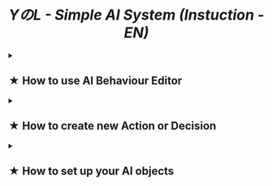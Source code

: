 <div align="center"><h1><i> YのL - Simple AI System (Instuction - EN) </i></h1></div>

<details>
<summary><h2><div id="part1"> ★ How to use AI Behaviour Editor </div></h2></summary>
<ul>
  <li> Create <b> AI Behaviour </b> in your Project window like this and name it as you want. </li>
  <br>
  <div align="center"><img width="100%" src="https://github.com/Yunasawa-Studio/YNL-Simple-AI-System/assets/113672166/f1aad95a-29bf-4245-b428-b3f99e232bff"></div>
  <br>
  <img align="right" src="https://github.com/Yunasawa-Studio/YNL-Simple-AI-System/assets/113672166/b46b3b5c-2952-41e5-90a0-068c3f0f4815">
  Once you created the <b> AI Behaviour </b>, double-click on it to open the Editor Window. Or you can manually open it from Toolbar buttons.
  <br>
  <br>
  <br>
  <br>
  <li> After you open the Editor Window, everything will seem blank. </li>
  <img width="100%" src="https://github.com/Yunasawa-Studio/YNL-Simple-AI-System/assets/113672166/0b915e90-7724-4fd3-954b-a2f7ba35831a">
  <br>
  <img align="right" width=300px src="https://github.com/Yunasawa-Studio/YNL-Simple-AI-System/assets/113672166/7e6f1485-7647-439a-a1a4-9af76e0965af">
  <li> Click on <code>Add State</code> and a new state box will appear. You can Rename the state by pressing the "Pen" icon or Remove it by pressing the X button </li>
  <li> Please make sure that all the States will have distinct names. </li>
  <br>
  <img align="right" width=300px src="https://github.com/Yunasawa-Studio/YNL-Simple-AI-System/assets/113672166/622c862f-4b97-435a-bfba-ede0ff086880">
  <li> After creating all the states you want, choose one and one the main side, press on <code>Add</code> button on ACTION window and TRANSITION window. </li>
  <li> You can click on the box to open a selecting window, with Action box, you can choose the actions that you want, and with Decision box, you can choose the decisions for the next states. </li>
  <li> The window looks like this: </li>
  <br>
  <br>
  <br>
  <br>
  <table>
  <tr>
    <th width="50%"><img src="https://github.com/Yunasawa-Studio/YNL-Simple-AI-System/assets/113672166/86ec9c3a-f5ea-449b-85c9-d1690d8da2eb"></th>
    <th width="50%"><img src="https://github.com/Yunasawa-Studio/YNL-Simple-AI-System/assets/113672166/dc0ca4eb-a4fa-439c-a9a9-cc31216f4743"></th>
  </tr>
  </table>
  <img align="right" width=300px src="https://github.com/Yunasawa-Studio/YNL-Simple-AI-System/assets/113672166/41e4cc63-249a-472a-a449-6b63edad1e6c">
  <li> After you finish editing everything, select the AI Behaviour asset, choose <code>Save Data</code> to save all your changes, otherwise, you will regret not did that. </li>
</ul>

</details>

<details>
<summary><h2><div id="part1"> ★ How to create new Action or Decision </div></h2></summary>

<ul>
  <li> First of all, you have to pay attention on some important things: </li>
  <ul>
    <li> Whenever you create a new Action or Decision, make sure to put it inside namespace <code>YNL.SimpleAISystem</code>. </li>
    <li> Every created Action should have <code>AIAction</code> as a prefix, and every created Decision should have <code>AIDecision</code> as a prefix too. </li>
  </ul>
  <br>
  <li> Now come to the main part; after you follow the notes above and created a new Action or Decision, you need to create 2 constructors, one have no parameter and one have <code>AIController</code> as the only parameter. </li>
  <br>
  <li> Now is your part, inside AIAction, there are 5 methods that you can override. </li>
  <ul>
    <li> <code>void Initialize(AIController controller)</code>: Here you can initialize everything you need, such as getting the components, ect. </li>
    <li> <code>void Convert(SerializableDictionary<string, string> properties)</code>: Here you can convert the keys and values into the types you want. Keys are the name of properties and values are the values of the properties. You can see the sample below to make it easier to imagine.</li>
    <li> <code>void DoAction()</code>: Here you perform the actions as you want. </li>
    <li> <code>void OnEnterState()</code>: This will be called when entering the state. </li>
    <li> <code>void OnExitState()</code>: This will be called when exiting the state. </li>
  </ul>
  <br>
  <li> Come to AIDecision, there are also 5 methods that you can override. </li>
  <ul>
    <li> <code>void Initialize(AIController controller)</code>: Here you can initialize everything you need, such as getting the components, ect. </li>
    <li> <code>void Convert(SerializableDictionary<string, string> properties)</code>: Here you can convert the keys and values into the types you want. Keys are the name of properties and values are the values of the properties. You can see the sample below to make it easier to imagine.</li>
    <li> <code>bool DoDecision()</code>: Here you decide when to move to next state by returning this method a boolean. </li>
    <li> <code>void OnEnterState()</code>: This will be called when entering the state. </li>
    <li> <code>void OnExitState()</code>: This will be called when exiting the state. </li>
  </ul>
</ul>

<details>
<summary> AIActionSample.cs (Sample for custom AIAction script) </summary>

```csharp
using UnityEngine;
using YNL.Extensions.Methods;
using YNL.Utilities.Addons;

namespace YNL.SimpleAISystem
{
    public class AIActionSample : AIAction
    {
        public AIActionSample() : base(null) { }
        public AIActionSample(AIController controller) : base(controller) { }

        // Make the properties you want to hide as private; the Editor is currently not support
        // Reference properties so you can only get it from Initialize() method
        private Rigidbody _rigidbody;

        // Make the properties you want to edit inside Editor as public 
        public int Distance;
        public KeyCode KeyCode;

        public override void Initialize(AIController controller)
        {
            base.Initialize(controller);

            _rigidbody = controller.Root.GetComponent<Rigidbody>();
        }

        public override void Convert(SerializableDictionary<string, string> properties)
        {
            // Use converting method to convert string into the types you want.
            Distance = int.Parse(properties["Distance"]);

            // For enum you can use MEnum.Parse<T>(string) as below
            KeyCode = MEnum.Parse<KeyCode>(properties["KeyCode"]);
        }

        public override void DoAction()
        {
            // Perform the actions
        }

        public override void OnEnterState()
        {
            // Do something when entering the state
        }

        public override void OnExitState()
        {
            // Do something when exiting the state
        }
    }
}
```

</details>

<details>
<summary> AIDecisionSample.cs (Sample for custom AIAction script) </summary>

```csharp
using UnityEngine;
using YNL.Extensions.Methods;
using YNL.Utilities.Addons;

namespace YNL.SimpleAISystem
{
    public class AIDecisionSample : AIDecision
    {
        public AIDecisionSample() : base(null) { }
        public AIDecisionSample(AIController controller) : base(controller) { }

        // Make the properties you want to hide as private; the Editor is currently not support
        // Reference properties so you can only get it from Initialize() method
        private Rigidbody _rigidbody;

        // Make the properties you want to edit inside Editor as public
        public int Distance;
        public KeyCode KeyCode;

        public override void Initialize(AIController controller)
        {
            base.Initialize(controller);

            _rigidbody = controller.Root.GetComponent<Rigidbody>();
        }

        public override void Convert(SerializableDictionary<string, string> properties)
        {
            // Use converting method to convert string into the types you want.
            Distance = int.Parse(properties["Distance"]);

            // For enum you can use MEnum.Parse<T>(string) as below
            KeyCode = MEnum.Parse<KeyCode>(properties["KeyCode"]);
        }

        public override bool DoDecision()
        {
            // Decise the transition
            return true;
        }

        public override void OnEnterState()
        {
            // Do something when entering the state
        }

        public override void OnExitState()
        {
            // Do something when exiting the state
        }
    }
}
```

</details>

</details>

<details>
<summary><h2><div id="part1"> ★ How to set up your AI objects </div></h2></summary>

<ul>
  <li> You can open the Sample Scene to have a better imagination of what you need. Go inside <code>Packages/YのL - Simple AI System/Sample/Sample Scene</code>; for now you can not open the scene because you have no right to open a read-only scene from a package. But don't worry, all you need to do is just copying the scene and paste it somewhere you want; then now you can open it </li>
  <li> Take a look to <code>AI Root</code> object, it contains an <code>AI Root (Script)</code> component, then that will be the component you need to add to an AI object. If it have animations, add <code>Animator</code> too. </li>
  <li> Look at it child <code>AI Controller</code>, this is the Controller of the AI system. Add the component and drop the <code>AI Behaviour</code> you want to use inside. (<code>AIController</code> should be inside a child object of <code>AIRoot</code>) </li>
  <li> Everything is done, if you have not done an Action to get a target; make sure to put an object inside the <code>Target</code> field or it will throw an error. </li>
</ul>

</details>

